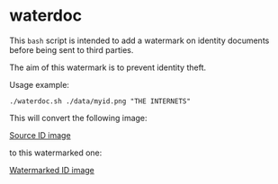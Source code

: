waterdoc
========

This `bash` script is intended to add a watermark on identity documents before being
sent to third parties.

The aim of this watermark is to prevent identity theft.

Usage example:

```
./waterdoc.sh ./data/myid.png "THE INTERNETS"
```

This will convert the following image:

[Source ID image](data/myid.jpg)

to this watermarked one:

[Watermarked ID image](data/myid-watermark.jpg)
